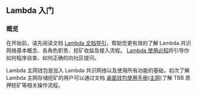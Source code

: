 ## Lambda 入门 

### 概览 

在开始前，请先阅读文档 [Lambda 文档导引](https://talk.lambdastorage.com/t/topic/511)，帮助您更有效的了解 Lambda 共识网络基本概念、各角色职责、挖矿收益及接入流程。 [Lambda 使用必知](http://docs.lambdastorage.com/must-known-cn/)将引导你如何程序自查、如何正确的向社区提问。 

Lambda 主网钱包是加入 Lambda 共识网络以及使用所有功能的基础，初次了解 Lambda 主网存储挖矿的用户可以通过文档 [桌面钱包使用手册(主网)](http://docs.lambdastorage.com/Lambda-Wallet-Guide/)了解 TBB 质押挖矿等相关操作流程。

